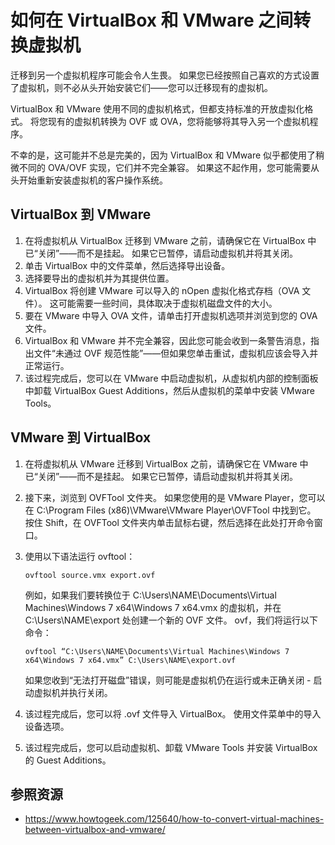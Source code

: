 # 如何在 VirtualBox 和 VMware 之间转换虚拟机

迁移到另一个虚拟机程序可能会令人生畏。 如果您已经按照自己喜欢的方式设置了虚拟机，则不必从头开始安装它们——您可以迁移现有的虚拟机。

VirtualBox 和 VMware 使用不同的虚拟机格式，但都支持标准的开放虚拟化格式。 将您现有的虚拟机转换为 OVF 或 OVA，您将能够将其导入另一个虚拟机程序。

不幸的是，这可能并不总是完美的，因为 VirtualBox 和 VMware 似乎都使用了稍微不同的 OVA/OVF 实现，它们并不完全兼容。 如果这不起作用，您可能需要从头开始重新安装虚拟机的客户操作系统。

## VirtualBox 到 VMware

1. 在将虚拟机从 VirtualBox 迁移到 VMware 之前，请确保它在 VirtualBox 中已“关闭”——而不是挂起。 如果它已暂停，请启动虚拟机并将其关闭。
2. 单击 VirtualBox 中的文件菜单，然后选择导出设备。
3. 选择要导出的虚拟机并为其提供位置。
4. VirtualBox 将创建 VMware 可以导入的 nOpen 虚拟化格式存档（OVA 文件）。 这可能需要一些时间，具体取决于虚拟机磁盘文件的大小。
5. 要在 VMware 中导入 OVA 文件，请单击打开虚拟机选项并浏览到您的 OVA 文件。
6. VirtualBox 和 VMware 并不完全兼容，因此您可能会收到一条警告消息，指出文件“未通过 OVF 规范性能”——但如果您单击重试，虚拟机应该会导入并正常运行。
7. 该过程完成后，您可以在 VMware 中启动虚拟机，从虚拟机内部的控制面板中卸载 VirtualBox Guest Additions，然后从虚拟机的菜单中安装 VMware Tools。

## VMware 到 VirtualBox

1. 在将虚拟机从 VMware 迁移到 VirtualBox 之前，请确保它在 VMware 中已“关闭”——而不是挂起。 如果它已暂停，请启动虚拟机并将其关闭。

2. 接下来，浏览到 OVFTool 文件夹。 如果您使用的是 VMware Player，您可以在 C:\Program Files (x86)\VMware\VMware Player\OVFTool 中找到它。 按住 Shift，在 OVFTool 文件夹内单击鼠标右键，然后选择在此处打开命令窗口。

3. 使用以下语法运行 ovftool：

   ```
   ovftool source.vmx export.ovf
   ```

   例如，如果我们要转换位于 C:\Users\NAME\Documents\Virtual Machines\Windows 7 x64\Windows 7 x64.vmx 的虚拟机，并在 C:\Users\NAME\export 处创建一个新的 OVF 文件。 ovf，我们将运行以下命令：

   ```
   ovftool “C:\Users\NAME\Documents\Virtual Machines\Windows 7 x64\Windows 7 x64.vmx” C:\Users\NAME\export.ovf
   ```

   如果您收到“无法打开磁盘”错误，则可能是虚拟机仍在运行或未正确关闭 - 启动虚拟机并执行关闭。

4. 该过程完成后，您可以将 .ovf 文件导入 VirtualBox。 使用文件菜单中的导入设备选项。

5. 该过程完成后，您可以启动虚拟机、卸载 VMware Tools 并安装 VirtualBox 的 Guest Additions。

## 参照资源

- https://www.howtogeek.com/125640/how-to-convert-virtual-machines-between-virtualbox-and-vmware/